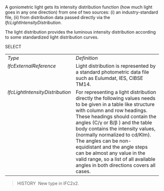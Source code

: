 ﻿A goniometric light gets its intensity distribution function (how much light goes in any one direction) from one of two sources: (i) an industry-standard file, (ii) from distribution data passed directly via the _IfcLightIntensityDistribution_.

The light distribution provides the luminous intensity distribution according to some standardized light distribution curves.

SELECT

<table> 
		<tr> 
		  <td><em>Type</em></td> 
		  <td><em>Definition</em></td> 
		</tr> 
		<tr> 
		  <td valign="top"><em>IfcExternalReference</em></td> 
		  <td valign="top">Light distribution is represented by a standard photometric data file such as Eulumdat, IES, CIBSE TM14. </td> 
		</tr> 
		<tr> 
		  <td valign="top"><em>IfcLightIntensityDistribution</em></td> 
		  <td valign="top">For representing a light distribution directly the
			 following values needs to be given in a table like structure with column and
			 row headings. These headings should contain the angles (C/&#947; or B/&#946; )
			 and the table body contains the intensity values, (normally normalized to
			 cd/Klm). The angles can be non- equidistant and the angle steps can be almost
			 any value in the valid range, so a list of all available angles in both
			 directions covers all cases. </td> 
		</tr> 
	 </table>

> HISTORY&nbsp; New type in IFC2x2.